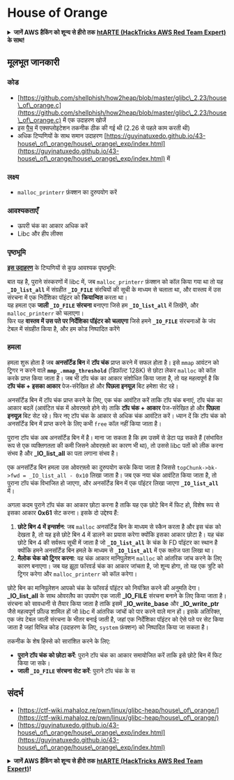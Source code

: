 # House of Orange

<details>

<summary><strong>जानें AWS हैकिंग को शून्य से हीरो तक</strong> <a href="https://training.hacktricks.xyz/courses/arte"><strong>htARTE (HackTricks AWS Red Team Expert)</strong></a><strong> के साथ!</strong></summary>

HackTricks का समर्थन करने के अन्य तरीके:

* अगर आप अपनी **कंपनी का विज्ञापन HackTricks में देखना चाहते हैं** या **HackTricks को PDF में डाउनलोड करना चाहते हैं** तो [**सब्सक्रिप्शन प्लान्स**](https://github.com/sponsors/carlospolop) देखें!
* [**आधिकारिक PEASS और HackTricks स्वैग**](https://peass.creator-spring.com) प्राप्त करें
* हमारे विशेष [**NFTs**](https://opensea.io/collection/the-peass-family) कलेक्शन **The PEASS Family** की खोज करें
* **शामिल हों** 💬 [**डिस्कॉर्ड समूह**](https://discord.gg/hRep4RUj7f) या [**टेलीग्राम समूह**](https://t.me/peass) या हमें **ट्विटर** 🐦 [**@hacktricks\_live**](https://twitter.com/hacktricks\_live)** पर फॉलो** करें।
* **अपने हैकिंग ट्रिक्स साझा करें** और **HackTricks** और **HackTricks Cloud** github repos में PRs सबमिट करके।

</details>

## मूलभूत जानकारी

### कोड

* [https://github.com/shellphish/how2heap/blob/master/glibc\_2.23/house\_of\_orange.c](https://github.com/shellphish/how2heap/blob/master/glibc\_2.23/house\_of\_orange.c) में एक उदाहरण खोजें
* इस [पैच](https://sourceware.org/git/?p=glibc.git;a=blobdiff;f=stdlib/abort.c;h=117a507ff88d862445551f2c07abb6e45a716b75;hp=19882f3e3dc1ab830431506329c94dcf1d7cc252;hb=91e7cf982d0104f0e71770f5ae8e3faf352dea9f;hpb=0c25125780083cbba22ed627756548efe282d1a0) में एक्सप्लोइटेशन तकनीक ठीक की गई थी (2.26 से पहले काम करती थी)
* अधिक टिप्पणियों के साथ समान उदाहरण [https://guyinatuxedo.github.io/43-house\_of\_orange/house\_orange\_exp/index.html](https://guyinatuxedo.github.io/43-house\_of\_orange/house\_orange\_exp/index.html) में

### लक्ष्य

* `malloc_printerr` फ़ंक्शन का दुरुपयोग करें

### आवश्यकताएँ

* ऊपरी चंक का आकार अधिक करें
* Libc और हीप लीक्स

### पृष्ठभूमि

[**इस उदाहरण**](https://guyinatuxedo.github.io/43-house\_of\_orange/house\_orange\_exp/index.html) के टिप्पणियों से कुछ आवश्यक पृष्ठभूमि:

बात यह है, पुराने संस्करणों में libc में, जब `malloc_printerr` फ़ंक्शन को कॉल किया गया था तो यह **`_IO_list_all`** में संग्रहीत **`_IO_FILE`** संरचियों की सूची के माध्यम से चलाता था, और वास्तव में उस संरचना में एक निर्देशिका पॉइंटर को **क्रियान्वित** करता था।\
यह हमला एक **जाली `_IO_FILE` संरचना** बनाएगा जिसे हम **`_IO_list_all`** में लिखेंगे, और `malloc_printerr` को चलाएगा।\
फिर यह **वास्तव में उस पते पर निर्देशिका पॉइंटर को चलाएगा** जिसे हमने **`_IO_FILE`** संरचनाओं के जंप टेबल में संग्रहीत किया है, और हम कोड निष्पादित करेंगे

### हमला

हमला शुरू होता है जब **अनसॉर्टेड बिन** में **टॉप चंक** प्राप्त करने में सफल होता है। इसे `mmap` आवंटन को ट्रिगर न करने वाले **`mmp_.mmap_threshold`** (डिफ़ॉल्ट 128K) से छोटा लेकर `malloc` को कॉल करके प्राप्त किया जाता है। जब भी टॉप चंक का आकार संशोधित किया जाता है, तो यह महत्वपूर्ण है कि **टॉप चंक + इसका आकार** पेज-संरेखित हो और **पिछला इनयूज़** बिट हमेशा सेट रहे।

अनसॉर्टेड बिन में टॉप चंक प्राप्त करने के लिए, एक चंक आवंटित करें ताकि टॉप चंक बनाएं, टॉप चंक का आकार बदलें (आवंटित चंक में ओवरफ़्लो होने से) ताकि **टॉप चंक + आकार** पेज-संरेखित हो और **पिछला इनयूज़** बिट सेट रहे। फिर नए टॉप चंक के आकार से अधिक चंक आवंटित करें। ध्यान दें कि टॉप चंक को अनसॉर्टेड बिन में प्राप्त करने के लिए कभी `free` कॉल नहीं किया जाता है।

पुराना टॉप चंक अब अनसॉर्टेड बिन में है। माना जा सकता है कि हम उसमें से डेटा पढ़ सकते हैं (संभावित रूप से एक व्यक्तिगतता की कमी जिसने ओवरफ़्लो का कारण भी था), तो उससे libc पतों को लीक करना संभव है और **\_IO\_list\_all** का पता लगाना संभव है।

एक अनसॉर्टेड बिन हमला उस ओवरफ़्लो का दुरुपयोग करके किया जाता है जिससे `topChunk->bk->fwd = _IO_list_all - 0x10` लिखा जाता है। जब एक नया चंक आवंटित किया जाता है, तो पुराना टॉप चंक विभाजित हो जाएगा, और अनसॉर्टेड बिन में एक पॉइंटर लिखा जाएगा **`_IO_list_all`** में।

अगला कदम पुराने टॉप चंक का आकार छोटा करना है ताकि यह एक छोटे बिन में फिट हो, विशेष रूप से इसका आकार **0x61** सेट करना। इसके दो उद्देश्य हैं:

1. **छोटे बिन 4 में इन्सर्शन**: जब `malloc` अनसॉर्टेड बिन के माध्यम से स्कैन करता है और इस चंक को देखता है, तो यह इसे छोटे बिन 4 में डालने का प्रयास करेगा क्योंकि इसका आकार छोटा है। यह चंक छोटे बिन 4 की सर्वरूप सूची में जाता है जो **`_IO_list_all`** के चंक के FD पॉइंटर का स्थान है क्योंकि हमने अनसॉर्टेड बिन हमले के माध्यम से **`_IO_list_all`** में एक क्लोज पता लिखा था।
2. **मैलोक चेक को ट्रिगर करना**: यह चंक आकार मानिपुलेशन `malloc` को आंतरिक जांच करने के लिए कारण बनाएगा। जब यह झूठा फॉरवर्ड चंक का आकार जांचता है, जो शून्य होगा, तो यह एक त्रुटि को ट्रिगर करेगा और `malloc_printerr` को कॉल करेगा।

छोटे बिन का मानिपुलेशन आपको चंक के फॉरवर्ड पॉइंटर को नियंत्रित करने की अनुमति देगा। **\_IO\_list\_all** के साथ ओवरलैप का उपयोग एक जाली **\_IO\_FILE** संरचना बनाने के लिए किया जाता है। संरचना को सावधानी से तैयार किया जाता है ताकि इसमें **\_IO_write_base** और **\_IO_write_ptr** जैसे महत्वपूर्ण फ़ील्ड शामिल हों जो libc में आंतरिक जांचों को पार करने वाले मान हों। इसके अतिरिक्त, एक जंप टेबल जाली संरचना के भीतर बनाई जाती है, जहां एक निर्देशिका पॉइंटर को ऐसे पते पर सेट किया जाता है जहां विभिन्न कोड (उदाहरण के लिए, `system` फ़ंक्शन) को निष्पादित किया जा सकता है।

तकनीक के शेष हिस्से को सारांशित करने के लिए:

* **पुराने टॉप चंक को छोटा करें**: पुराने टॉप चंक का आकार समायोजित करें ताकि इसे छोटे बिन में फिट किया जा सके।
* **जाली `_IO_FILE` संरचना सेट करें**: पुराने टॉप चंक के स
## संदर्भ

* [https://ctf-wiki.mahaloz.re/pwn/linux/glibc-heap/house\_of\_orange/](https://ctf-wiki.mahaloz.re/pwn/linux/glibc-heap/house\_of\_orange/)
* [https://guyinatuxedo.github.io/43-house\_of\_orange/house\_orange\_exp/index.html](https://guyinatuxedo.github.io/43-house\_of\_orange/house\_orange\_exp/index.html)

<details>

<summary><strong>जानें AWS हैकिंग को शून्य से हीरो तक</strong> <a href="https://training.hacktricks.xyz/courses/arte"><strong>htARTE (HackTricks AWS Red Team Expert)</strong></a><strong>!</strong></summary>

HackTricks का समर्थन करने के अन्य तरीके:

* यदि आप अपनी **कंपनी का विज्ञापन HackTricks में देखना चाहते हैं** या **HackTricks को PDF में डाउनलोड करना चाहते हैं** तो [**सब्सक्रिप्शन प्लान्स**](https://github.com/sponsors/carlospolop) देखें!
* [**आधिकारिक PEASS & HackTricks swag प्राप्त करें**](https://peass.creator-spring.com)
* हमारे विशेष [**NFTs**](https://opensea.io/collection/the-peass-family) कलेक्शन, [**The PEASS Family**](https://opensea.io/collection/the-peass-family) खोजें
* **शामिल हों** 💬 [**डिस्कॉर्ड समूह**](https://discord.gg/hRep4RUj7f) या [**टेलीग्राम समूह**](https://t.me/peass) या हमें **ट्विटर** 🐦 [**@hacktricks\_live**](https://twitter.com/hacktricks\_live)** पर फॉलो करें।**
* **हैकिंग ट्रिक्स साझा करें, HackTricks** और [**HackTricks Cloud**](https://github.com/carlospolop/hacktricks-cloud) github repos में PRs सबमिट करके।

</details>
